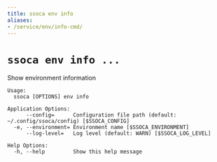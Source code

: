 ```yaml
---
title: ssoca env info
aliases:
- /service/env/info-cmd/
---
```


# `ssoca env info ...`

Show environment information

    Usage:
      ssoca [OPTIONS] env info
    
    Application Options:
          --config=      Configuration file path (default: ~/.config/ssoca/config) [$SSOCA_CONFIG]
      -e, --environment= Environment name [$SSOCA_ENVIRONMENT]
          --log-level=   Log level (default: WARN) [$SSOCA_LOG_LEVEL]
    
    Help Options:
      -h, --help         Show this help message
    
